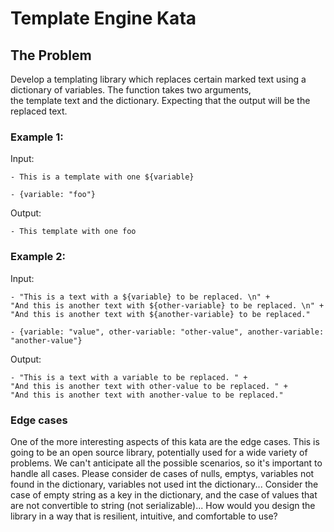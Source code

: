 # Template Engine Kata

## The Problem

Develop a templating library which replaces certain marked text using a
dictionary of variables. The function takes two arguments,  
the template text and the dictionary. Expecting that the output will be the replaced
text.

### Example 1:

Input:
```
- This is a template with one ${variable}

- {variable: "foo"}
```

Output:
```
- This template with one foo
```

### Example 2:

Input:
```
- "This is a text with a ${variable} to be replaced. \n" +
"And this is another text with ${other-variable} to be replaced. \n" +
"And this is another text with ${another-variable} to be replaced."

- {variable: "value", other-variable: "other-value", another-variable: "another-value"}
```

Output:
```
- "This is a text with a variable to be replaced. " +
"And this is another text with other-value to be replaced. " +
"And this is another text with another-value to be replaced."
```

### Edge cases

One of the more interesting aspects of this kata are the edge cases. This is going to be an open source
library, potentially used for a wide variety of problems. We can't anticipate all the possible scenarios,
so it's important to handle all cases.
Please consider de cases of nulls, emptys, variables not found in the dictionary, variables not used
int the dictionary...
Consider the case of empty string as a key in the dictionary, and the case of values that are not
convertible to string (not serializable)...
How would you design the library in a way that is resilient, intuitive, and comfortable to use?
